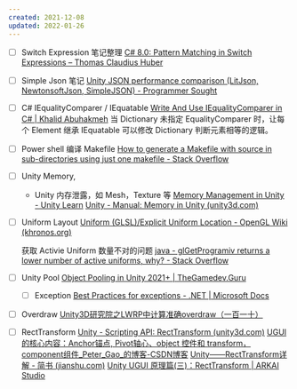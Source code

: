 ```yaml
---
created: 2021-12-08
updated: 2022-01-26
---
```

- [ ] Switch Expression 笔记整理
 [C# 8.0: Pattern Matching in Switch Expressions – Thomas Claudius Huber](https://www.thomasclaudiushuber.com/2021/02/25/c-9-0-pattern-matching-in-switch-expressions/)
- [ ]   Simple Json 笔记
 [Unity JSON performance comparison (LitJson, NewtonsoftJson, SimpleJSON) - Programmer Sought](https://programmersought.com/article/96576253892/)
- [ ] C# IEqualityComparer / IEquatable
 [Write And Use IEqualityComparer in C# | Khalid Abuhakmeh](https://khalidabuhakmeh.com/write-and-use-iequalitycomparer)
        当 Dictionary 未指定 EqualityComparer 时，让每个 Element 继承 IEquatable 可以修改 Dictionary 判断元素相等的逻辑。
- [ ] Power shell 编译 Makefile
 [How to generate a Makefile with source in sub-directories using just one makefile - Stack Overflow](https://stackoverflow.com/questions/231229/how-to-generate-a-makefile-with-source-in-sub-directories-using-just-one-makefil)

- [ ] Unity Memory,
    - Unity 内存泄露，如 Mesh，Texture 等
    [Memory Management in Unity - Unity Learn](https://learn.unity.com/tutorial/memory-management-in-unity#)
    [Unity - Manual: Memory in Unity (unity3d.com)](https://docs.unity3d.com/2022.1/Documentation/Manual/performance-memory-overview.html)
    
- [ ] Uniform Layout
    [Uniform (GLSL)/Explicit Uniform Location - OpenGL Wiki (khronos.org)](https://www.khronos.org/opengl/wiki/Uniform_(GLSL)/Explicit_Uniform_Location) 

    获取 Activie Uniform 数量不对的问题
    [java - glGetProgramiv returns a lower number of active uniforms, why? - Stack Overflow](https://stackoverflow.com/questions/29018766/glgetprogramiv-returns-a-lower-number-of-active-uniforms-why)

- [ ] Unity Pool
    [Object Pooling in Unity 2021+ | TheGamedev.Guru](https://thegamedev.guru/unity-cpu-performance/object-pooling/) 

    - [ ] Exception
    [Best Practices for exceptions - .NET | Microsoft Docs](https://docs.microsoft.com/en-us/dotnet/standard/exceptions/best-practices-for-exceptions)

- [ ] Overdraw
    [Unity3D研究院之LWRP中计算准确overdraw（一百一十）](https://www.xuanyusong.com/archives/4674)

- [ ] RectTransform
    [Unity - Scripting API: RectTransform (unity3d.com)](https://docs.unity3d.com/ScriptReference/RectTransform.html)
    [UGUI的核心内容：Anchor锚点, Pivot轴心、object 控件和 transform， component组件_Peter_Gao_的博客-CSDN博客](https://blog.csdn.net/qq_42672770/article/details/106219792)
    [Unity——RectTransform详解 - 简书 (jianshu.com)](https://www.jianshu.com/p/4592bf809c8b)
    [Unity UGUI 原理篇(三)：RectTransform | ARKAI Studio](https://www.arkaistudio.com/blog/2016/05/02/unity-ugui-%E5%8E%9F%E7%90%86%E7%AF%87%E4%B8%89%EF%BC%9Arecttransform/)